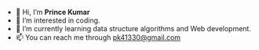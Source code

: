 - 👋 Hi, I’m **Prince Kumar**
- 👀 I’m interested in coding.
- 🌱 I’m currently learning data structure algorithms and Web development.
- 📫 You can reach me through pk41330@gmail.com

<!---
princekumar21/princekumar21 is a ✨ special ✨ repository because its `README.md` (this file) appears on your GitHub profile.
You can click the Preview link to take a look at your changes.
--->
